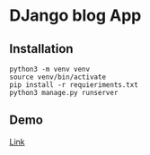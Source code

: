 # DJango blog App

## Installation
```shell
python3 -m venv venv
source venv/bin/activate
pip install -r requieriments.txt
python3 manage.py runserver
```

## Demo
[Link](https://lit-eyrie-84987.herokuapp.com/)
